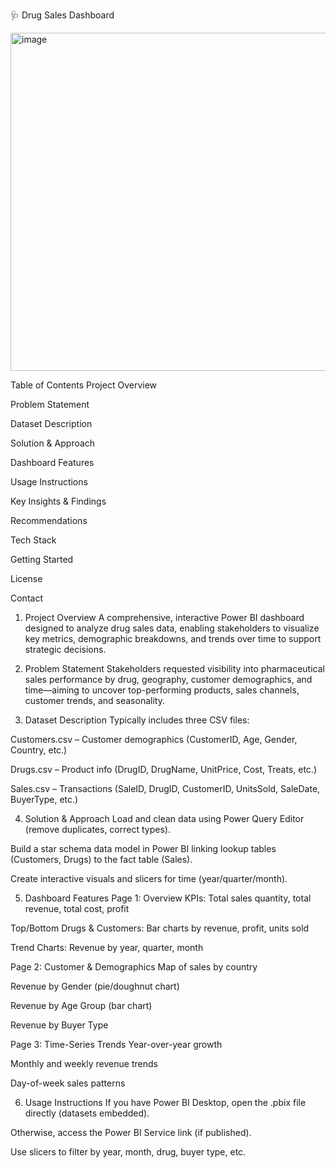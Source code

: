 🩺 Drug Sales Dashboard

<img width="959" height="541" alt="image" src="https://github.com/user-attachments/assets/41866f82-0eb8-4f92-b321-b6a21fce980e" />

Table of Contents
Project Overview

Problem Statement

Dataset Description

Solution & Approach

Dashboard Features

Usage Instructions

Key Insights & Findings

Recommendations

Tech Stack

Getting Started

License

Contact

1. Project Overview
A comprehensive, interactive Power BI dashboard designed to analyze drug sales data, enabling stakeholders to visualize key metrics, demographic breakdowns, and trends over time to support strategic decisions.

2. Problem Statement
Stakeholders requested visibility into pharmaceutical sales performance by drug, geography, customer demographics, and time—aiming to uncover top-performing products, sales channels, customer trends, and seasonality.

3. Dataset Description
Typically includes three CSV files:

Customers.csv – Customer demographics (CustomerID, Age, Gender, Country, etc.)

Drugs.csv – Product info (DrugID, DrugName, UnitPrice, Cost, Treats, etc.)

Sales.csv – Transactions (SaleID, DrugID, CustomerID, UnitsSold, SaleDate, BuyerType, etc.)

4. Solution & Approach
Load and clean data using Power Query Editor (remove duplicates, correct types).

Build a star schema data model in Power BI linking lookup tables (Customers, Drugs) to the fact table (Sales).

Create interactive visuals and slicers for time (year/quarter/month).

5. Dashboard Features
Page 1: Overview
KPIs: Total sales quantity, total revenue, total cost, profit

Top/Bottom Drugs & Customers: Bar charts by revenue, profit, units sold

Trend Charts: Revenue by year, quarter, month

Page 2: Customer & Demographics
Map of sales by country

Revenue by Gender (pie/doughnut chart)

Revenue by Age Group (bar chart)

Revenue by Buyer Type

Page 3: Time-Series Trends
Year-over-year growth

Monthly and weekly revenue trends

Day-of-week sales patterns

6. Usage Instructions
If you have Power BI Desktop, open the .pbix file directly (datasets embedded).

Otherwise, access the Power BI Service link (if published).

Use slicers to filter by year, month, drug, buyer type, etc.
